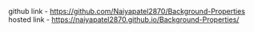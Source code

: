 github link -  https://github.com/Naiyapatel2870/Background-Properties
hosted link -  https://naiyapatel2870.github.io/Background-Properties/

